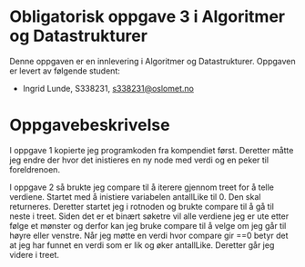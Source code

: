# Obligatorisk oppgave 3 i Algoritmer og Datastrukturer

Denne oppgaven er en innlevering i Algoritmer og Datastrukturer. 
Oppgaven er levert av følgende student:
* Ingrid Lunde, S338231, s338231@oslomet.no


# Oppgavebeskrivelse

I oppgave 1 kopierte jeg programkoden fra kompendiet først. Deretter måtte jeg endre der hvor det inistieres 
en ny node med verdi og en peker til foreldrenoen. 

I oppgave 2 så brukte jeg compare til å iterere gjennom treet for å telle verdiene. Startet med å inistiere 
variabelen antallLike til 0. Den skal returneres. Deretter startet jeg i rotnoden og brukte
compare til å gå til neste i treet. Siden det er et binært søketre vil alle verdiene jeg er ute etter følge et 
mønster og derfor kan jeg bruke compare til å velge om jeg går til høyre eller venstre. Når jeg møtte en verdi hvor 
compare gir ==0 betyr det at jeg har funnet en verdi som er lik og øker antallLike. Deretter går jeg videre i treet. 

